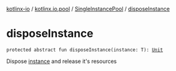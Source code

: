 [kotlinx-io](../../index.md) / [kotlinx.io.pool](../index.md) / [SingleInstancePool](index.md) / [disposeInstance](./dispose-instance.md)

# disposeInstance

`protected abstract fun disposeInstance(instance: T): `[`Unit`](https://kotlinlang.org/api/latest/jvm/stdlib/kotlin/-unit/index.html)

Dispose [instance](dispose-instance.md#kotlinx.io.pool.SingleInstancePool$disposeInstance(kotlinx.io.pool.SingleInstancePool.T)/instance) and release it's resources

